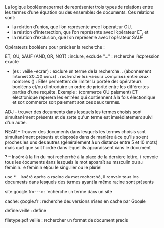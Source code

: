 La logique booléennepermet de représenter trois types de relations entre les termes d’une équation ou des ensembles de documents. 
Ces relations sont: 
* la relation d’union, que l’on représente avec l’opérateur OU, 
* la relation d’intersection, que l’on représente avec l’opérateur ET, et 
* la relation d’exclusion, que l’on représente avec l’opérateur SAUF

Opérateurs booléens pour préciser la recherche : 

ET, OU, SAUF (AND, OR, NOT)           : inclure, exclude
"…"                                   : recherche l’expression exacte
- (es : veille -ecran)                : exclure un terme de la recherche
.. (abonnement Internet 20..30 euros) : recherche les valeurs comprises entre deux nombres
()                                    : Elles permettent de limiter la portée des opérateurs booléens et/ou d’introduire un ordre de priorité entre les                                            différentes parties d’une requête. Exemple : (commerce OU paiement) ET électronique repérera les entrées qui                                                contiennent à la fois électronique et soit commerce soit paiement soit ces deux termes.

ADJ  - trouver des documents dans lesquels les termes choisis sont simultanément présents et de sorte qu'un terme est immédiatement suivi d'un autre. 

NEAR – Trouver des documents dans lesquels les termes choisis sont simultanément présents et disposés dans de manière à ce qu'ils soient proches les uns des autres (généralement à un distance entre 5 et 10 mots) mais quel que soit l'ordre dans lequel ils apparaissent dans le document

? – Inséré à la fin du mot recherché à la place de la dernière lettre, il renvoie tous les documents dans lesquels le mot apparaît au masculin ou au féminin. le féminin et/ou le singulier ou le pluriel

use * – Inséré après la racine du mot recherché, il renvoie tous les documents dans lesquels des termes ayant la même racine sont présents

site:google.fr«---»                   : recherche un terme dans un site

cache: google.fr                      : recherche des versions mises en cache par Google

define:veille                         : define

filetype:pdf veille                   : rechercher un format de document precis
